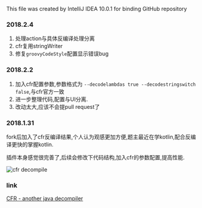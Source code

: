 This file was created by IntelliJ IDEA 10.0.1 for binding GitHub repository

### 2018.2.4
1. 处理action与具体反编译处理分离
2. cfr复用stringWriter
3. 修复`groovyCodeStyle`配置显示错误bug

### 2018.2.2
1. 加入cfr配置参数,参数格式为 `--decodelambdas true --decodestringswitch false`,与cfr官方一致
2. 进一步整理代码,配置与UI分离.
3. 改动太大,应该不会提pull request了


### 2018.1.31
fork后加入了cfr反编译结果,个人认为观感更加方便,题主最近在学kotlin,配合反编译更快的掌握kotlin.

插件本身感觉很完善了,后续会修改下代码结构,加入cfr的参数配置,提高性能.

![cfr decompile](http://oobu4m7ko.bkt.clouddn.com/1517390920.png?imageMogr2/thumbnail/!100p)


### link

[CFR - another java decompiler](http://www.benf.org/other/cfr/)
